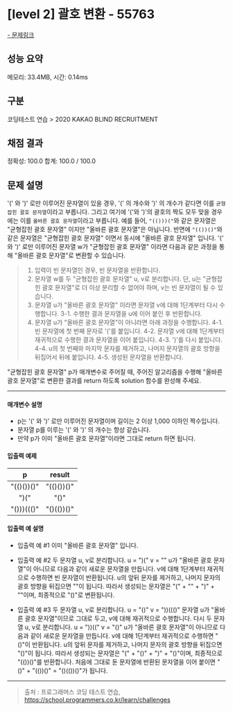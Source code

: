 # [level 2] 괄호 변환 - 55763

<a href="https://school.programmers.co.kr/learn/courses/30/lessons/55763">- 문제링크</a>

## 성능 요약

메모리: 33.4MB, 시간: 0.14ms

## 구분

코딩테스트 연습 > 2020 KAKAO BLIND RECRUITMENT

## 채점 결과

정확성: 100.0
합계: 100.0 / 100.0

## 문제 설명

'(' 와 ')' 로만 이루어진 문자열이 있을 경우, '(' 의 개수와 ')' 의 개수가 같다면 이를 `균형잡힌 괄호 문자열`이라고 부릅니다.
그리고 여기에 '('와 ')'의 괄호의 짝도 모두 맞을 경우에는 이를 `올바른 괄호 문자열`이라고 부릅니다.
예를 들어, `"(()))("`와 같은 문자열은 "균형잡힌 괄호 문자열" 이지만 "올바른 괄호 문자열"은 아닙니다.
반면에 `"(())()"`와 같은 문자열은 "균형잡힌 괄호 문자열" 이면서 동시에 "올바른 괄호 문자열" 입니다.
'(' 와 ')' 로만 이루어진 문자열 w가 "균형잡힌 괄호 문자열" 이라면 다음과 같은 과정을 통해 "올바른 괄호 문자열"로 변환할 수 있습니다.

> 1. 입력이 빈 문자열인 경우, 빈 문자열을 반환합니다.
> 2. 문자열 w를 두 "균형잡힌 괄호 문자열" u, v로 분리합니다. 단, u는 "균형잡힌 괄호 문자열"로 더 이상 분리할 수 없어야 하며, v는 빈 문자열이 될 수 있습니다.
> 3. 문자열 u가 "올바른 괄호 문자열" 이라면 문자열 v에 대해 1단계부터 다시 수행합니다.
>    3-1. 수행한 결과 문자열을 u에 이어 붙인 후 반환합니다.
> 4. 문자열 u가 "올바른 괄호 문자열"이 아니라면 아래 과정을 수행합니다.
>    4-1. 빈 문자열에 첫 번째 문자로 '('를 붙입니다.
>    4-2. 문자열 v에 대해 1단계부터 재귀적으로 수행한 결과 문자열을 이어 붙입니다.
>    4-3. ')'를 다시 붙입니다.
>    4-4. u의 첫 번째와 마지막 문자를 제거하고, 나머지 문자열의 괄호 방향을 뒤집어서 뒤에 붙입니다.
>    4-5. 생성된 문자열을 반환합니다.

"균형잡힌 괄호 문자열" p가 매개변수로 주어질 때, 주어진 알고리즘을 수행해 "올바른 괄호 문자열"로 변환한 결과를 return 하도록 solution 함수를 완성해 주세요.

---

#### 매개변수 설명

- p는 '(' 와 ')' 로만 이루어진 문자열이며 길이는 2 이상 1,000 이하인 짝수입니다.
- 문자열 p를 이루는 '(' 와 ')' 의 개수는 항상 같습니다.
- 만약 p가 이미 "올바른 괄호 문자열"이라면 그대로 return 하면 됩니다.

#### 입출력 예제

|   **p**    | **result** |
| :--------: | :--------: |
| "(()())()" | "(()())()" |
|    ")("    |    "()"    |
| "()))((()" | "()(())()" |

#### 입출력 예 설명

- 입출력 예 #1
  이미 "올바른 괄호 문자열" 입니다.

- 입출력 예 #2
  두 문자열 u, v로 분리합니다.
  u = ")("
  v = ""
  u가 "올바른 괄호 문자열"이 아니므로 다음과 같이 새로운 문자열을 만듭니다.
  v에 대해 1단계부터 재귀적으로 수행하면 빈 문자열이 반환됩니다.
  u의 앞뒤 문자를 제거하고, 나머지 문자의 괄호 방향을 뒤집으면 ""이 됩니다.
  따라서 생성되는 문자열은 "(" + "" + ")" + ""이며, 최종적으로 "()"로 변환됩니다.

- 입출력 예 #3
  두 문자열 u, v로 분리합니다.
  u = "()"
  v = "))((()"
  문자열 u가 "올바른 괄호 문자열"이므로 그대로 두고, v에 대해 재귀적으로 수행합니다.
  다시 두 문자열 u, v로 분리합니다.
  u = "))(("
  v = "()"
  u가 "올바른 괄호 문자열"이 아니므로 다음과 같이 새로운 문자열을 만듭니다.
  v에 대해 1단계부터 재귀적으로 수행하면 "()"이 반환됩니다.
  u의 앞뒤 문자를 제거하고, 나머지 문자의 괄호 방향을 뒤집으면 "()"이 됩니다.
  따라서 생성되는 문자열은 "(" + "()" + ")" + "()"이며, 최종적으로 "(())()"를 반환합니다.
  처음에 그대로 둔 문자열에 반환된 문자열을 이어 붙이면 "()" + "(())()" = "()(())()"가 됩니다.

---

> 출처 : 프로그래머스 코딩 테스트 연습, <https://school.programmers.co.kr/learn/challenges>
